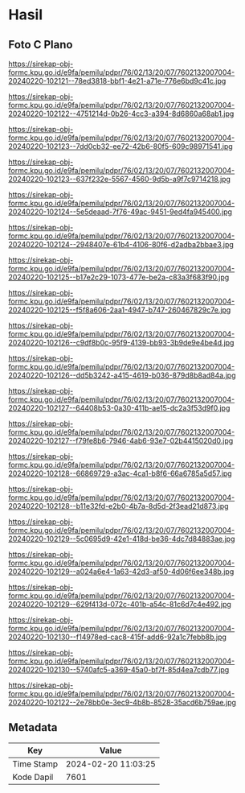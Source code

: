 # Hasil

## Foto C Plano

https://sirekap-obj-formc.kpu.go.id/e9fa/pemilu/pdpr/76/02/13/20/07/7602132007004-20240220-102121--78ed3818-bbf1-4e21-a71e-776e6bd9c41c.jpg

https://sirekap-obj-formc.kpu.go.id/e9fa/pemilu/pdpr/76/02/13/20/07/7602132007004-20240220-102122--4751214d-0b26-4cc3-a394-8d6860a68ab1.jpg

https://sirekap-obj-formc.kpu.go.id/e9fa/pemilu/pdpr/76/02/13/20/07/7602132007004-20240220-102123--7dd0cb32-ee72-42b6-80f5-609c98971541.jpg

https://sirekap-obj-formc.kpu.go.id/e9fa/pemilu/pdpr/76/02/13/20/07/7602132007004-20240220-102123--637f232e-5567-4560-9d5b-a9f7c9714218.jpg

https://sirekap-obj-formc.kpu.go.id/e9fa/pemilu/pdpr/76/02/13/20/07/7602132007004-20240220-102124--5e5deaad-7f76-49ac-9451-9ed4fa945400.jpg

https://sirekap-obj-formc.kpu.go.id/e9fa/pemilu/pdpr/76/02/13/20/07/7602132007004-20240220-102124--2948407e-61b4-4106-80f6-d2adba2bbae3.jpg

https://sirekap-obj-formc.kpu.go.id/e9fa/pemilu/pdpr/76/02/13/20/07/7602132007004-20240220-102125--b17e2c29-1073-477e-be2a-c83a3f683f90.jpg

https://sirekap-obj-formc.kpu.go.id/e9fa/pemilu/pdpr/76/02/13/20/07/7602132007004-20240220-102125--f5f8a606-2aa1-4947-b747-260467829c7e.jpg

https://sirekap-obj-formc.kpu.go.id/e9fa/pemilu/pdpr/76/02/13/20/07/7602132007004-20240220-102126--c9df8b0c-95f9-4139-bb93-3b9de9e4be4d.jpg

https://sirekap-obj-formc.kpu.go.id/e9fa/pemilu/pdpr/76/02/13/20/07/7602132007004-20240220-102126--dd5b3242-a415-4619-b036-879d8b8ad84a.jpg

https://sirekap-obj-formc.kpu.go.id/e9fa/pemilu/pdpr/76/02/13/20/07/7602132007004-20240220-102127--64408b53-0a30-411b-ae15-dc2a3f53d9f0.jpg

https://sirekap-obj-formc.kpu.go.id/e9fa/pemilu/pdpr/76/02/13/20/07/7602132007004-20240220-102127--f79fe8b6-7946-4ab6-93e7-02b4415020d0.jpg

https://sirekap-obj-formc.kpu.go.id/e9fa/pemilu/pdpr/76/02/13/20/07/7602132007004-20240220-102128--66869729-a3ac-4ca1-b8f6-66a6785a5d57.jpg

https://sirekap-obj-formc.kpu.go.id/e9fa/pemilu/pdpr/76/02/13/20/07/7602132007004-20240220-102128--b11e32fd-e2b0-4b7a-8d5d-2f3ead21d873.jpg

https://sirekap-obj-formc.kpu.go.id/e9fa/pemilu/pdpr/76/02/13/20/07/7602132007004-20240220-102129--5c0695d9-42e1-418d-be36-4dc7d84883ae.jpg

https://sirekap-obj-formc.kpu.go.id/e9fa/pemilu/pdpr/76/02/13/20/07/7602132007004-20240220-102129--a024a6e4-1a63-42d3-af50-4d06f6ee348b.jpg

https://sirekap-obj-formc.kpu.go.id/e9fa/pemilu/pdpr/76/02/13/20/07/7602132007004-20240220-102129--629f413d-072c-401b-a54c-81c6d7c4e492.jpg

https://sirekap-obj-formc.kpu.go.id/e9fa/pemilu/pdpr/76/02/13/20/07/7602132007004-20240220-102130--f14978ed-cac8-415f-add6-92a1c7febb8b.jpg

https://sirekap-obj-formc.kpu.go.id/e9fa/pemilu/pdpr/76/02/13/20/07/7602132007004-20240220-102130--5740afc5-a369-45a0-bf7f-85d4ea7cdb77.jpg

https://sirekap-obj-formc.kpu.go.id/e9fa/pemilu/pdpr/76/02/13/20/07/7602132007004-20240220-102122--2e78bb0e-3ec9-4b8b-8528-35acd6b759ae.jpg


## Metadata

| Key        | Value               |
| ---------- | ------------------- |
| Time Stamp | 2024-02-20 11:03:25 |
| Kode Dapil | 7601                |



